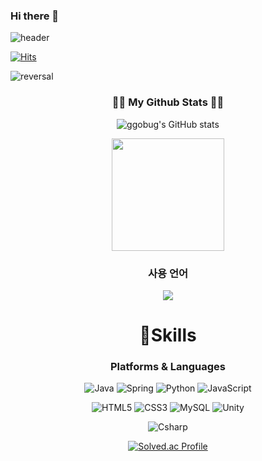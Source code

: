 ### Hi there 👋

![header](https://capsule-render.vercel.app/api?type=waving&color=gradient&height=200&section=header&text=SSAFY%2010th&fontSize=70&animation=fadeIn)

[![Hits](https://hits.seeyoufarm.com/api/count/incr/badge.svg?url=https://github.com/gjbae1212/hit-counter)](https://hits.seeyoufarm.com)        

![reversal](https://capsule-render.vercel.app/api?type=rect&text=HI&fontAlign=30&fontSize=30&desc=Use%20theme&descAlign=60&descAlignY=50&theme=cobalt)

<h3 align="center">👩‍💻 My Github Stats 👩‍💻</h3>
<div align="center">
  
![ggobug's GitHub stats](https://github-readme-stats.vercel.app/api?username=ggobug&hide_title=true&theme=moltack&show_icons=true&include_all_commits=true&disable_animations=true&count_private=true&cache_seconds=1800)
<div align="center">

<a href="https://github.com/imysh578"><img align="center" style="height:180px" src="https://github-readme-stats.vercel.app/api/top-langs/?username=ggobug&layout=compact&theme=nord&hide_border=true" /></a> 

### 사용 언어

<img src="https://img.shields.io/badge/Spring-6DB33F?style=flat-square&logo=spring&logoColor=white" style="height : auto; margin-left : 10px; margin-right : 10px;"/>

# 💪Skills
### Platforms & Languages
![Java](https://img.shields.io/badge/Java-007396.svg?&style=for-the-badge&logo=Java&logoColor=white)
![Spring](https://img.shields.io/badge/Spring-6DB33F.svg?&style=for-the-badge&logo=Spring&logoColor=white)
![Python](https://img.shields.io/badge/Python-3776AB.svg?&style=for-the-badge&logo=Python&logoColor=white)
![JavaScript](https://img.shields.io/badge/JavaScript-F7DF1E.svg?&style=for-the-badge&logo=JavaScript&logoColor=white)

![HTML5](https://img.shields.io/badge/HTML5-E34F26.svg?&style=for-the-badge&logo=HTML5&logoColor=white)
![CSS3](https://img.shields.io/badge/CSS3-1572B6.svg?&style=for-the-badge&logo=CSS3&logoColor=white)
![MySQL](https://img.shields.io/badge/MySQL-4479A1.svg?&style=for-the-badge&logo=MySQL&logoColor=white)
![Unity](https://img.shields.io/badge/Unity-FFFFFF.svg?&style=for-the-badge&logo=Unity&logoColor=black)

![Csharp](https://img.shields.io/badge/C%23-512BD4.svg?&style=for-the-badge&logo=Csharp&logoColor=white)

[![Solved.ac Profile](http://mazassumnida.wtf/api/v2/generate_badge?boj=ggobug94)](https://solved.ac/ggobug94/)

<!--
**ggobug/ggobug** is a ✨ _special_ ✨ repository because its `README.md` (this file) appears on your GitHub profile.

Here are some ideas to get you started:

- 🔭 I’m currently working on ...
- 🌱 I’m currently learning ...
- 👯 I’m looking to collaborate on ...
- 🤔 I’m looking for help with ...
- 💬 Ask me about ...
- 📫 How to reach me: ...
- 😄 Pronouns: ...
- ⚡ Fun fact: ...
-->
